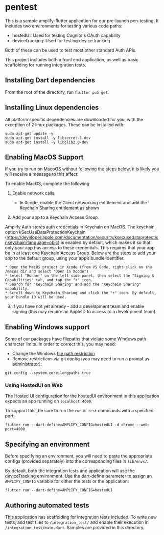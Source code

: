 # pentest

This is a sample amplify-flutter application for our pre-launch pen-testing. It includes two environments for testing various code paths:

- hostedUI: Used for testing Cognito's OAuth capability
- deviceTracking: Used for testing device tracking

Both of these can be used to test most other standard Auth APIs.

This project includes both a front end application, as well as basic scaffolding for running integration tests.

## Installing Dart dependencies

From the root of the directory, run `flutter pub get`.

## Installing Linux dependencies

All platform specific dependencies are downloaded for you, with the exception of 2 linux packages. These can be installed with:

```terminal
sudo apt-get update -y
sudo apt-get install -y libsecret-1-dev
sudo apt-get install -y libglib2.0-dev
```

## Enabling MacOS Support

If you try to run on MacoOS without following the steps below, it is likely you will receive a message to this affect:

To enable MacOS, complete the following:

1. Enable network calls
    * In Xcode, enable the Client networking entitlement and add the Keychain Sharing entitlement as shown

2. Add your app to a Keychain Access Group. 

Amplify Auth stores auth credentials in Keychain on MacOS. The keychain option kSecUseDataProtectionKeychain (https://developer.apple.com/documentation/security/ksecusedataprotectionkeychain?language=objc) is enabled by default, which makes it so that only your app has access to these credentials. This requires that your app be in at least one Keychain Access Group. Below are the steps to add your app to the default group, using your app’s bundle identifier.

    * Open the MacOS project in Xcode (from VS Code, right click on the /macos dir and select "Open in Xcode")
    * Select "Runner" on the left side panel, then select the "Signing & Capabilities" tab, and tap the "+" icon.
    * Search for "Keychain Sharing" and add the "Keychain Sharing" capability.
    * Scroll down to Keychain Sharing and click the "+" icon. By default, your bundle ID will be used.


3. If you have not yet already - add a development team and enable signing (this may require an AppleID to access to a development team).


## Enabling Windows support

Some of our packages have filepaths that violate some Windows path character limits. In order to correct this, you may need:

- Change the Windows [file path restriction](https://www.howtogeek.com/266621/how-to-make-windows-10-accept-file-paths-over-260-characters/)
- Remove restrictions via git config (you may need to run a prompt as administrator):

```terminal
git config --system.core.longpaths true
```

### Using HostedUI on Web

The Hosted UI configuration for the hostedUI environment in this application expects an app running on `localhost:4000`.

To support this, be sure to run the `run` or `test` commands with a specified port:

`flutter run --dart-define=AMPLIFY_CONFIG=hostedUI -d chrome --web-port=4000`

## Specifying an environment

Before specifying an environment, you will need to paste the appropriate configs (provided separately) into the corresponding files in `lib/envs/`. 

By default, both the integration tests and application will use the deviceTracking environment. Use the dart-define parameter to assign an `AMPLIFY_CONFIG` variable for either the tests or the application:

```terminal
flutter run --dart-define=AMPLIFY_CONFIG=hostedUI
```

## Authoring automated tests

This application has scaffolding for integration tests included. To write new tests, add test files to `/integration_test/` and enable their execution in `/integration_test/main.dart`. Samples are provided in this directory.
